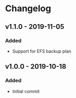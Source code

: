 # Changelog

## v1.1.0 - 2019-11-05
### Added
- Support for EFS backup plan

## v1.0.0 - 2019-10-18
### Added
- Initial commit
